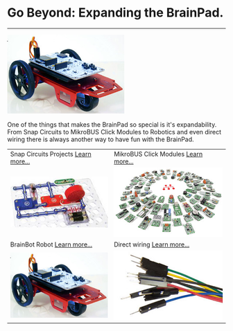 # Go Beyond: Expanding the BrainPad.
---
![BrainBot](../images/brainbot.jpg)

One of the things that makes the BrainPad so special is it's expandability.  From Snap Circuits to MikroBUS Click Modules to Robotics and even direct wiring there is always another way to have fun with the BrainPad.

|  |  |
|--|--|
| Snap Circuits Projects [Learn more...](snap_circuits.md) | MikroBUS Click Modules [Learn more...](mikroe_click.md) |
| [![Snap Circuits](images/snap_circuits.jpg)](snap_circuits.md) | [![MikroBUS Click Modules](images/mikro-click.jpg)](mikroe_click.md) |
| BrainBot Robot [Learn more...](brainbot.md) | Direct wiring [Learn more...](direct_wiring.md) |
| [![BrainBot Robot](../images/brainbot.jpg)](brainbot.md) | [![Direct Wiring](images/wires.jpg)](direct_wiring.md) |
